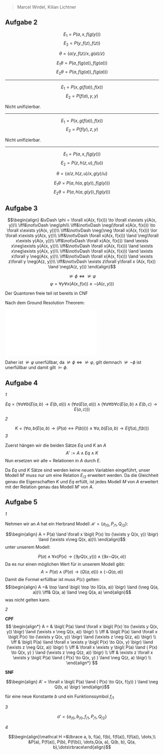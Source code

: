 
> Marcel Wirdel, Kilian Lichtner


## Aufgabe 2

$$E_1 = P(a, x, f(g(y)))$$
$$E_2 = P(y, f(z), f(z))$$

$$\theta = \lbrace a/y, f(z)/x, g(a)/z\rbrace$$

$$E_1\theta = P(a, f(g(a)), f(g(a)))$$
$$E_2\theta = P(a, f(g(a)), f(g(a)))$$

---

$$E_1 = P(x, g(f(a)), f(x))$$
$$E_2 = P(f(a), y, y)$$

Nicht unifizierbar.


---

$$E_1 = P(x, g(f(a)), f(x))$$
$$E_2 = P(f(y), z, y)$$

Nicht unifizierbar.

---

$$E_1 = P(a, x, f(g(y)))$$
$$E_2 = P(z, h(z, u), f(u))$$

$$\theta = \lbrace a/z, h(z, u)/x, g(y)/u\rbrace$$

$$E_1\theta = P(a, h(a, g(y)), f(g(y)))$$
$$E_2\theta = P(a, h(a, g(y)), f(g(y)))$$


## Aufgabe 3

$$\begin{align}
&\vDash \phi = \forall x(A(x, f(x))) \to \forall x\exists y(A(x, y))\\
\iff&\not\vDash \neg\phi\\
\iff&\not\vDash \neg(\forall x(A(x, f(x))) \to \forall x\exists y(A(x, y)))\\
\iff&\not\vDash \neg(\neg \forall x(A(x, f(x))) \lor \forall x\exists y(A(x, y))\\
\iff&\not\vDash \forall x(A(x, f(x))) \land \neg\forall x\exists y(A(x, y))\\
\iff&\not\vDash \forall x(A(x, f(x))) \land \exists x\neg\exists y(A(x, y))\\
\iff&\not\vDash \forall x(A(x, f(x))) \land \exists x\neg\exists y(A(x, y))\\
\iff&\not\vDash \forall x(A(x, f(x))) \land \exists x\forall y \neg(A(x, y))\\
\iff&\not\vDash \forall x(A(x, f(x))) \land \exists z\forall y \neg(A(z, y))\\
\iff&\not\vDash \exists z\forall y\forall x (A(x, f(x)) \land  \neg(A(z, y)))
\end{align}$$

$$\not\vDash \phi \iff \not \vDash \varphi$$
$$\varphi = \forall y\forall x (A(x, f(x)) \land  \neg(A(c, y)))$$

Der Quantoren freie teil ist bereits in CNF

Nach dem Ground Resolution Theorem:

![](GroundResolution.excalidraw.md)

Daher ist $\not \vDash \varphi$ unerfüllbar, da $\not\vDash \phi \iff \not \vDash \varphi$, gilt demnach $\not\vDash \neg\phi$ ist unerfüllbar und damit gilt $\vDash \phi$.


## Aufgabe 4
_1_

$$
Eq = (\forall a\forall b(E(a, b) \to E(b, a))) \land (\forall a (E(a, a)))\land (\forall a\forall b\forall c (E(a, b) \land E(b, c) \to E(a, c)))
$$

_2_

$$K = (\forall a, b(E(a, b) \to (P(a) \leftrightarrow P(b)))) \land \forall a, b(E(a, b) \to E(f(a), f(b)))$$
_3_

Zuerst hängen wir die beiden Sätze $Eq$ und $K$  an $A$
$$A' := A \land Eq \land K$$
Nun ersetzen wir  alle $=$ Relationen in $A$ durch $E$.

Da $Eq$ und $K$ Sätze sind werden keine neuen Variablen eingeführt, unser Modell $M'$ muss nur um eine Relation $E_{/2}$ erweitert werden. Da die Gleichheit genau die Eigenschaften $K$ und $Eq$ erfüllt, ist jedes Modell $M$ von $A$ erweitert mit der Relation genau das Modell $M'$ von $A$.


## Aufgabe 5

_1_

Nehmen wir an $A$ hat ein Herbrand Modell $\mathcal H = \lbrace a_{/0}, P_{/1}, Q_{/2} \rbrace$:

$$\begin{align}
A = P(a) \land \forall x \bigl( P(x) \to (\exists y Q(x, y)) \bigr) \land (\exists x\neg Q(x, a))\\
\end{align}$$
unter unserem Modell:

$$P(a) \land \forall x \bigl( P(x) \to (\exists y Q(x, y)) \bigr) \land (\exists x\neg Q(x, a))$$
Da es nur einen möglichen Wert für in unserem Modell gibt:
$$A = P(a) \land  \bigl( P(a) \to (Q(a, a)) \bigr) \land (\neg Q(a, a))$$
Damit die Formel erfüllbar ist muss $P(c)$ gelten:
$$\begin{align} 
A =& \top \land  \bigl( \top \to (Q(a, a)) \bigr) \land (\neg Q(a, a))\\
\iff& Q(a, a) \land \neg Q(a, a)
\end{align}$$
was nicht gelten kann.

_2_

__CPF__
$$
\begin{align*}
A = & \bigl( P(a) \land \forall x \bigl( P(x) \to (\exists y Q(x, y)) \bigr) \land (\exists x \neg Q(x, a)) \bigr) \\
\iff & \bigl( P(a) \land \forall x \bigl( P(x) \to (\exists y Q(x, y)) \bigr) \land (\exists z \neg Q(z, a)) \bigr) \\
\iff & \bigl( P(a) \land \forall x \exists y \bigl( P(x) \to Q(x, y) \bigr) \land (\exists z \neg Q(z, a)) \bigr) \\
\iff & \forall x \exists y \bigl( P(a) \land ( P(x) \to Q(x, y) ) \land (\exists z \neg Q(z, a)) \bigr) \\
\iff & \exists z \forall x \exists y \bigl( P(a) \land ( P(x) \to Q(x, y) ) \land \neg Q(z, a) \bigr) \\
\end{align*}
$$

__SNF__

$$\begin{align}
A' = \forall x \bigl( P(a) \land ( P(x) \to Q(x, f(y)) ) \land \neg Q(b, a) \bigr)
\end{align}$$

für eine neue Konstante $b$ und ein Funktionssymbol $f_{/1}$

_3_

$$\sigma' = \lbrace a_{/0}, b_{/0}, f_{/1}, P_{/1}, Q_{/2} \rbrace$$

_4_

$$\begin{align}\mathcal H =&\lbrace a, b, f(a), f(b), f(f(a)), f(f(a)), \dots,\\
&P(a), P(f(a)), P(b), P(f(b)), \dots,Q(a, a), Q(b, b), Q(a, b),\dots\rbrace\end{align}$$


